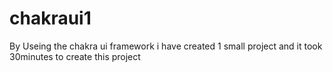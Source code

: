 # chakraui1
By Useing the chakra ui framework i have created 1 small project and it took 30minutes to create this project
